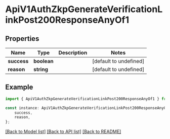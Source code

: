# ApiV1AuthZkpGenerateVerificationLinkPost200ResponseAnyOf1


## Properties

Name | Type | Description | Notes
------------ | ------------- | ------------- | -------------
**success** | **boolean** |  | [default to undefined]
**reason** | **string** |  | [default to undefined]

## Example

```typescript
import { ApiV1AuthZkpGenerateVerificationLinkPost200ResponseAnyOf1 } from './api';

const instance: ApiV1AuthZkpGenerateVerificationLinkPost200ResponseAnyOf1 = {
    success,
    reason,
};
```

[[Back to Model list]](../README.md#documentation-for-models) [[Back to API list]](../README.md#documentation-for-api-endpoints) [[Back to README]](../README.md)
